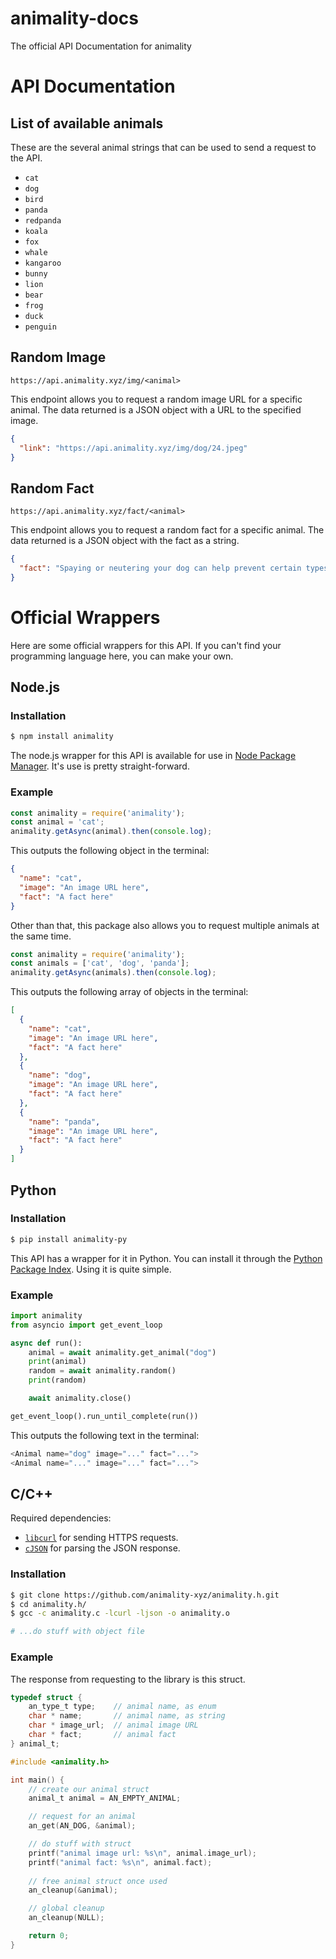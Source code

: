 # animality-docs
The official API Documentation for animality

# API Documentation

## List of available animals
These are the several animal strings that can be used to send a request to the API.

* `cat`
* `dog` 
* `bird` 
* `panda` 
* `redpanda` 
* `koala` 
* `fox` 
* `whale` 
* `kangaroo` 
* `bunny`
* `lion`
* `bear`
* `frog`
* `duck`
* `penguin`

## Random Image
```
https://api.animality.xyz/img/<animal>
```
This endpoint allows you to request a random image URL for a specific animal. The data returned is a JSON object with a URL to the specified image.
```json
{
  "link": "https://api.animality.xyz/img/dog/24.jpeg"
}
```

## Random Fact
```
https://api.animality.xyz/fact/<animal>
```
This endpoint allows you to request a random fact for a specific animal. The data returned is a JSON object with the fact as a string.
```json
{
  "fact": "Spaying or neutering your dog can help prevent certain types of cancer."
}
```

# Official Wrappers
Here are some official wrappers for this API. If you can't find your programming language here, you can make your own.

## Node.js
### Installation
```bash
$ npm install animality
```
The node.js wrapper for this API is available for use in [Node Package Manager](https://www.npmjs.com/package/animality). It's use is pretty straight-forward.

### Example

```js
const animality = require('animality');
const animal = 'cat';
animality.getAsync(animal).then(console.log);
```
This outputs the following object in the terminal:
```json
{
  "name": "cat",
  "image": "An image URL here",
  "fact": "A fact here"
}
```
Other than that, this package also allows you to request multiple animals at the same time.
```js
const animality = require('animality');
const animals = ['cat', 'dog', 'panda'];
animality.getAsync(animals).then(console.log);
```
This outputs the following array of objects in the terminal:
```json
[
  {
    "name": "cat",
    "image": "An image URL here",
    "fact": "A fact here"
  },
  {
    "name": "dog",
    "image": "An image URL here",
    "fact": "A fact here"
  },
  {
    "name": "panda",
    "image": "An image URL here",
    "fact": "A fact here"
  }
]
```
## Python
### Installation
```bash
$ pip install animality-py
```
This API has a wrapper for it in Python. You can install it through the [Python Package Index](https://pypi.org/project/animality-py). Using it is quite simple.

### Example

```py
import animality
from asyncio import get_event_loop

async def run():
    animal = await animality.get_animal("dog")
    print(animal)
    random = await animality.random()
    print(random)

    await animality.close()

get_event_loop().run_until_complete(run())
```
This outputs the following text in the terminal:
```js
<Animal name="dog" image="..." fact="...">
<Animal name="..." image="..." fact="...">
```
## C/C++
Required dependencies:
- [`libcurl`](https://github.com/curl/curl) for sending HTTPS requests.
- [`cJSON`](https://github.com/DaveGamble/cJSON) for parsing the JSON response.

### Installation

```sh
$ git clone https://github.com/animality-xyz/animality.h.git
$ cd animality.h/
$ gcc -c animality.c -lcurl -ljson -o animality.o

# ...do stuff with object file
```

### Example

The response from requesting to the library is this struct.
```c
typedef struct {
    an_type_t type;    // animal name, as enum
    char * name;       // animal name, as string
    char * image_url;  // animal image URL
    char * fact;       // animal fact
} animal_t;
```

```c
#include <animality.h>

int main() {
    // create our animal struct
    animal_t animal = AN_EMPTY_ANIMAL;

    // request for an animal
    an_get(AN_DOG, &animal);

    // do stuff with struct
    printf("animal image url: %s\n", animal.image_url);
    printf("animal fact: %s\n", animal.fact);
    
    // free animal struct once used
    an_cleanup(&animal);

    // global cleanup
    an_cleanup(NULL);

    return 0;
}
```
